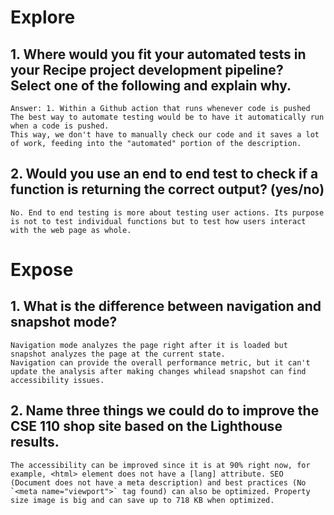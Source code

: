 # Explore
## 1. Where would you fit your automated tests in your Recipe project development pipeline? Select one of the following and explain why.
    Answer: 1. Within a Github action that runs whenever code is pushed
    The best way to automate testing would be to have it automatically run when a code is pushed. 
    This way, we don't have to manually check our code and it saves a lot of work, feeding into the "automated" portion of the description.

## 2. Would you use an end to end test to check if a function is returning the correct output? (yes/no)
    No. End to end testing is more about testing user actions. Its purpose is not to test individual functions but to test how users interact with the web page as whole.

# Expose
## 1. What is the difference between navigation and snapshot mode?
    Navigation mode analyzes the page right after it is loaded but snapshot analyzes the page at the current state.
    Navigation can provide the overall performance metric, but it can't update the analysis after making changes whilead snapshot can find accessibility issues.
## 2. Name three things we could do to improve the CSE 110 shop site based on the Lighthouse results.
    The accessibility can be improved since it is at 90% right now, for example, <html> element does not have a [lang] attribute. SEO (Document does not have a meta description) and best practices (No `<meta name="viewport">` tag found) can also be optimized. Property size image is big and can save up to 718 KB when optimized. 


